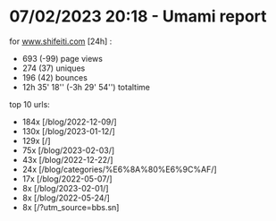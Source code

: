 # 07/02/2023 20:18 - Umami report
for www.shifeiti.com [24h] :

 - 693 (-99) page views
 - 274 (37) uniques
 - 196 (42) bounces
 - 12h 35' 18'' (-3h 29' 54'') totaltime


top 10 urls:
 - 184x [/blog/2022-12-09/]
 - 130x [/blog/2023-01-12/]
 - 129x [/]
 - 75x [/blog/2023-02-03/]
 - 43x [/blog/2022-12-22/]
 - 24x [/blog/categories/%E6%8A%80%E6%9C%AF/]
 - 17x [/blog/2022-05-07/]
 - 8x [/blog/2023-02-01/]
 - 8x [/blog/2022-05-24/]
 - 8x [/?utm_source=bbs.sn]


